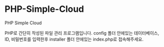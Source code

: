 # PHP-Simple-Cloud
PHP Simple Cloud

PHP로 간단히 작성된 파일 관리 프로그램입니다.
config 폴더 안에있는 데이터베이스, ID, 비밀번호를 입력한후 installer 폴더 안에있는 index.php로 접속해주세요.
